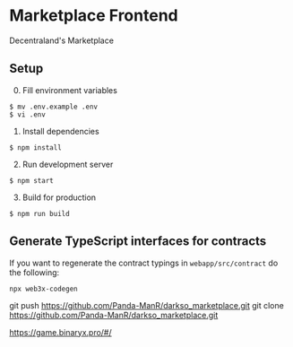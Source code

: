 # Marketplace Frontend

Decentraland's Marketplace

## Setup

0. Fill environment variables

```
$ mv .env.example .env
$ vi .env
```

1. Install dependencies

```
$ npm install
```

2. Run development server

```
$ npm start
```

3. Build for production

```
$ npm run build
```

## Generate TypeScript interfaces for contracts

If you want to regenerate the contract typings in `webapp/src/contract` do the following:

```
npx web3x-codegen
```
git push https://github.com/Panda-ManR/darkso_marketplace.git
git clone https://github.com/Panda-ManR/darkso_marketplace.git

https://game.binaryx.pro/#/